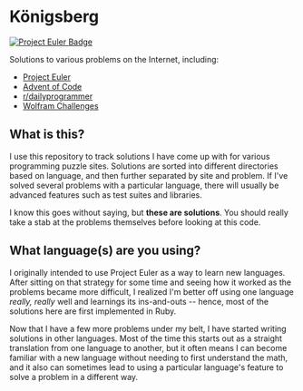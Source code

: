 # Königsberg

[![Project Euler Badge](https://projecteuler.net/profile/bergren2.png)](https://projecteuler.net/profile/bergren2.png)

Solutions to various problems on the Internet, including:

- [Project Euler](https://projecteuler.net/)
- [Advent of Code](http://adventofcode.com/)
- [r/dailyprogrammer](https://www.reddit.com/r/dailyprogrammer/)
- [Wolfram Challenges](https://challenges.wolfram.com)

## What is this?

I use this repository to track solutions I have come up with for various
programming puzzle sites. Solutions are sorted into different directories based
on language, and then further separated by site and problem.  If I've solved
several problems with a particular language, there will usually be advanced
features such as test suites and libraries.

I know this goes without saying, but **these are solutions**. You should really
take a stab at the problems themselves before looking at this code.

## What language(s) are you using?

I originally intended to use Project Euler as a way to learn new languages.
After sitting on that strategy for some time and seeing how it worked as the
problems became more difficult, I realized I'm better off using one language
_really, really_ well and learnings its ins-and-outs -- hence, most of the
solutions here are first implemented in Ruby.

Now that I have a few more problems under my belt, I have started writing
solutions in other languages. Most of the time this starts out as a straight
translation from one language to another, but it often means I can become
familiar with a new language without needing to first understand the math, and
it also can sometimes lead to using a particular language's feature to solve a
problem in a different way.
